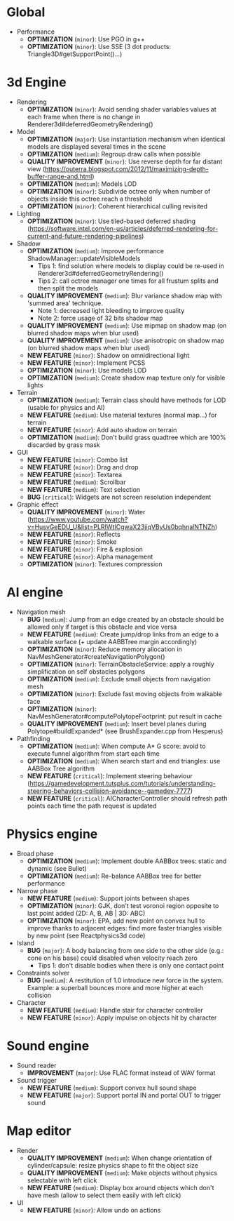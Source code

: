 # Global
- Performance
    - **OPTIMIZATION** (`minor`): Use PGO in g++
    - **OPTIMIZATION** (`minor`): Use SSE (3 dot products: Triangle3D<T>#getSupportPoint()...)

# 3d Engine
- Rendering
    - **OPTIMIZATION** (`minor`): Avoid sending shader variables values at each frame when there is no change in Renderer3d#deferredGeometryRendering()
- Model
    - **OPTIMIZATION** (`major`): Use instantiation mechanism when identical models are displayed several times in the scene
    - **OPTIMIZATION** (`medium`): Regroup draw calls when possible
    - **QUALITY IMPROVEMENT** (`minor`): Use reverse depth for far distant view (<https://outerra.blogspot.com/2012/11/maximizing-depth-buffer-range-and.html>)
    - **OPTIMIZATION** (`medium`): Models LOD
    - **OPTIMIZATION** (`minor`): Subdivide octree only when number of objects inside this octree reach a threshold
    - **OPTIMIZATION** (`minor`): Coherent hierarchical culling revisited
- Lighting
    - **OPTIMIZATION** (`minor`): Use tiled-based deferred shading (<https://software.intel.com/en-us/articles/deferred-rendering-for-current-and-future-rendering-pipelines>)
- Shadow
    - **OPTIMIZATION** (`medium`): Improve performance ShadowManager::updateVisibleModels
        - Tips 1: find solution where models to display could be re-used in Renderer3d#deferredGeometryRendering()
        - Tips 2: call octree manager one times for all frustum splits and then split the models
    - **QUALITY IMPROVEMENT** (`medium`): Blur variance shadow map with 'summed area' technique.
        - Note 1: decreased light bleeding to improve quality
        - Note 2: force usage of 32 bits shadow map
    - **QUALITY IMPROVEMENT** (`medium`): Use mipmap on shadow map (on blurred shadow maps when blur used)
    - **QUALITY IMPROVEMENT** (`medium`): Use anisotropic on shadow map (on blurred shadow maps when blur used)
    - **NEW FEATURE** (`minor`): Shadow on omnidirectional light
    - **NEW FEATURE** (`minor`): Implement PCSS
    - **OPTIMIZATION** (`minor`): Use models LOD
    - **OPTIMIZATION** (`medium`): Create shadow map texture only for visible lights
- Terrain
    - **OPTIMIZATION** (`medium`): Terrain class should have methods for LOD (usable for physics and AI)
    - **NEW FEATURE** (`medium`): Use material textures (normal map...) for terrain
    - **NEW FEATURE** (`minor`): Add auto shadow on terrain
    - **OPTIMIZATION** (`medium`): Don't build grass quadtree which are 100% discarded by grass mask
- GUI
    - **NEW FEATURE** (`minor`): Combo list
    - **NEW FEATURE** (`minor`): Drag and drop
    - **NEW FEATURE** (`minor`): Textarea
    - **NEW FEATURE** (`medium`): Scrollbar
    - **NEW FEATURE** (`medium`): Text selection
    - **BUG** (`critical`): Widgets are not screen resolution independent
- Graphic effect
    - **QUALITY IMPROVEMENT** (`minor`): Water (<https://www.youtube.com/watch?v=HusvGeEDU_U&list=PLRIWtICgwaX23jiqVByUs0bqhnalNTNZh>)
    - **NEW FEATURE** (`minor`): Reflects
    - **NEW FEATURE** (`minor`): Smoke
    - **NEW FEATURE** (`minor`): Fire & explosion
    - **NEW FEATURE** (`minor`): Alpha management
    - **OPTIMIZATION** (`minor`): Textures compression

# AI engine
- Navigation mesh
    - **BUG** (`medium`): Jump from an edge created by an obstacle should be allowed only if target is this obstacle and vice versa
    - **NEW FEATURE** (`medium`): Create jump/drop links from an edge to a walkable surface (+ update AABBTree margin accordingly)
    - **OPTIMIZATION** (`minor`): Reduce memory allocation in NavMeshGenerator#createNavigationPolygon()
    - **OPTIMIZATION** (`minor`): TerrainObstacleService: apply a roughly simplification on self obstacles polygons
    - **OPTIMIZATION** (`medium`): Exclude small objects from navigation mesh
    - **OPTIMIZATION** (`minor`): Exclude fast moving objects from walkable face
    - **OPTIMIZATION** (`minor`): NavMeshGenerator#computePolytopeFootprint: put result in cache
    - **QUALITY IMPROVEMENT** (`medium`): Insert bevel planes during Polytope#buildExpanded* (see BrushExpander.cpp from Hesperus)
- Pathfinding
    - **OPTIMIZATION** (`medium`): When compute A* G score: avoid to execute funnel algorithm from start each time
    - **OPTIMIZATION** (`medium`): When search start and end triangles: use AABBox Tree algorithm
    - **NEW FEATURE** (`critical`): Implement steering behaviour (<https://gamedevelopment.tutsplus.com/tutorials/understanding-steering-behaviors-collision-avoidance--gamedev-7777>)
    - **NEW FEATURE** (`critical`): AICharacterController should refresh path points each time the path request is updated 

# Physics engine
- Broad phase
    - **OPTIMIZATION** (`medium`): Implement double AABBox trees: static and dynamic (see Bullet)
    - **OPTIMIZATION** (`medium`): Re-balance AABBox tree for better performance
- Narrow phase
    - **NEW FEATURE** (`medium`): Support joints between shapes
    - **OPTIMIZATION** (`minor`): GJK, don't test voronoi region opposite to last point added (2D: A, B, AB | 3D: ABC)
    - **OPTIMIZATION** (`minor`): EPA, add new point on convex hull to improve thanks to adjacent edges: find more faster triangles visible by new point (see Reactphysics3d code)
- Island
    - **BUG** (`major`): A body balancing from one side to the other side (e.g.: cone on his base) could disabled when velocity reach zero
        - Tips 1: don't disable bodies when there is only one contact point
- Constraints solver
    - **BUG** (`medium`): A restitution of 1.0 introduce new force in the system. Example: a superball bounces more and more higher at each collision
- Character
    - **NEW FEATURE** (`medium`): Handle stair for character controller
    - **NEW FEATURE** (`minor`): Apply impulse on objects hit by character

# Sound engine
- Sound reader
  - **IMPROVEMENT** (`major`): Use FLAC format instead of WAV format
- Sound trigger
    - **NEW FEATURE** (`medium`): Support convex hull sound shape
    - **NEW FEATURE** (`major`): Support portal IN and portal OUT to trigger sound

# Map editor
- Render
    - **QUALITY IMPROVEMENT** (`medium`): When change orientation of cylinder/capsule: resize physics shape to fit the object size
    - **QUALITY IMPROVEMENT** (`medium`): Make objects without physics selectable with left click
    - **NEW FEATURE** (`medium`): Display box around objects which don't have mesh (allow to select them easily with left click)
- UI
    - **NEW FEATURE** (`minor`): Allow undo on actions
